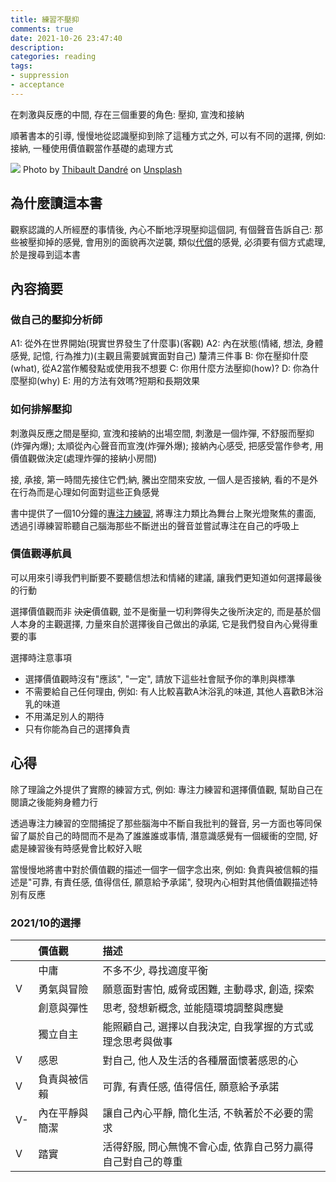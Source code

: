 ```yaml
---
title: 練習不壓抑
comments: true
date: 2021-10-26 23:47:40
description:
categories: reading
tags:
- suppression
- acceptance
---
```



在刺激與反應的中間, 存在三個重要的角色: 壓抑, 宣洩和接納

順著書本的引導, 慢慢地從認識壓抑到除了這種方式之外, 可以有不同的選擇, 例如: 接納, 一種使用價值觀當作基礎的處理方式

![](acceptance.jpg)
Photo by <a href="https://unsplash.com/@thibault_dandre?utm_source=unsplash&utm_medium=referral&utm_content=creditCopyText">Thibault Dandré</a> on <a href="https://unsplash.com/@thibault_dandre?utm_source=unsplash&utm_medium=referral&utm_content=creditCopyText">Unsplash</a>
  

## 為什麼讀這本書
觀察認識的人所經歷的事情後, 內心不斷地浮現壓抑這個詞, 有個聲音告訴自己: 那些被壓抑掉的感覺, 會用別的面貌再次逆襲, 類似[代償](https://www.sportsv.net/articles/78032)的感覺, 必須要有個方式處理, 於是搜尋到這本書

## 內容摘要
### 做自己的壓抑分析師
A1: 從外在世界開始(現實世界發生了什麼事)(客觀)
A2: 內在狀態(情緒, 想法, 身體感覺, 記憶, 行為推力)(主觀且需要誠實面對自己)
釐清三件事
B: 你在壓抑什麼(what), 從A2當作觸發點或使用我不想要
C: 你用什麼方法壓抑(how)?
D: 你為什麼壓抑(why)
E: 用的方法有效嗎?短期和長期效果

### 如何排解壓抑
刺激與反應之間是壓抑, 宣洩和接納的出場空間, 刺激是一個炸彈, 不舒服而壓抑(炸彈內爆); 太順從內心聲音而宣洩(炸彈外爆); 接納內心感受, 把感受當作參考, 用價值觀做決定(處理炸彈的接納小房間)

接, 承接, 第一時間先接住它們;納, 騰出空間來安放, 一個人是否接納, 看的不是外在行為而是心理如何面對這些正負感覺

書中提供了一個10分鐘的[專注力練習](https://www.youtube.com/watch?v=Rif02pVoxnI), 將專注力類比為舞台上聚光燈聚焦的畫面, 透過引導練習聆聽自己腦海那些不斷迸出的聲音並嘗試專注在自己的呼吸上

### 價值觀導航員
可以用來引導我們判斷要不要聽信想法和情緒的建議, 讓我們更知道如何選擇最後的行動

選擇價值觀而非 ~~決定~~價值觀, 並不是衡量一切利弊得失之後所決定的, 而是基於個人本身的主觀選擇, 力量來自於選擇後自己做出的承諾, 它是我們發自內心覺得重要的事

選擇時注意事項
- 選擇價值觀時沒有"應該", "一定", 請放下這些社會賦予你的準則與標準
- 不需要給自己任何理由, 例如: 有人比較喜歡A沐浴乳的味道, 其他人喜歡B沐浴乳的味道
- 不用滿足別人的期待
- 只有你能為自己的選擇負責

## 心得
除了理論之外提供了實際的練習方式, 例如: 專注力練習和選擇價值觀, 幫助自己在閱讀之後能夠身體力行

透過專注力練習的空間捕捉了那些腦海中不斷自我批判的聲音, 另一方面也等同保留了屬於自己的時間而不是為了誰誰誰或事情, 潛意識感覺有一個緩衝的空間, 好處是練習後有時感覺會比較好入眠

當慢慢地將書中對於價值觀的描述一個字一個字念出來, 例如: 負責與被信賴的描述是"可靠, 有責任感, 值得信任, 願意給予承諾", 發現內心相對其他價值觀描述特別有反應

### 2021/10的選擇

|     | 價值觀         | 描述                                                         |
| --- |:-------------- |:------------------------------------------------------------ |
|     | 中庸           | 不多不少, 尋找適度平衡                                       |
|  V   | 勇氣與冒險     | 願意面對害怕, 威脅或困難, 主動尋求, 創造, 探索               |
|     | 創意與彈性     | 思考, 發想新概念, 並能隨環境調整與應變                       |
|     | 獨立自主       | 能照顧自己, 選擇以自我決定, 自我掌握的方式或理念思考與做事   |
| V    | 感恩           | 對自己, 他人及生活的各種層面懷著感恩的心                     |
|  V   | 負責與被信賴   | 可靠, 有責任感, 值得信任, 願意給予承諾                       |
|  V-   | 內在平靜與簡潔 | 讓自己內心平靜, 簡化生活, 不執著於不必要的需求               |
|  V   | 踏實           | 活得舒服, 問心無愧不會心虛, 依靠自己努力贏得自己對自己的尊重 |

